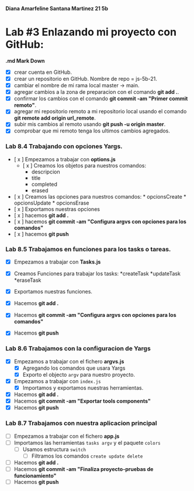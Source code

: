 **Diana Amarfeline Santana Martinez 21 5b**
# Lab #3 Enlazando mi proyecto con GitHub:
**.md Mark Down**

*[x] crear cuenta en GitHub.
*[x] crear un repositorio en GitHub. Nombre de repo = js-5b-21.
*[x] cambiar el nombre de mi rama local master -> main.
*[x] agregar cambios a la zona de preparacion con el comando **git add .**. 
*[x] confirmar los cambios con el comando **git commit -am "Primer commit remoto"**.
*[x] agregar mi repositorio remoto a mi repositorio local usando el comando **git remote add origin url_remote**.
*[x] subir mis cambios al remoto usando **git push -u origin master**.
*[x] comprobar que mi remoto tenga los ultimos cambios agregados.

### Lab 8.4 Trabajando con opciones Yargs.
* [ x ] Empezamos a trabajar con **options.js**
   * [ x ] Creamos los objetos para nuestros comandos:
        * descripcion
        * title
        * completed
        * erased
* [ x ] Creamos las opciones para nuestros comandos:
        * opcionsCreate
        * opcionsUpdate
        * opcionsErase
* [ x ] Exportamos nuestras opciones
* [ x ] hacemos **git add .**
* [ x ] hacemos **git commit -am "Configura argvs con opciones para los comandos"**
* [ x ] hacemos **git push**


### Lab 8.5 Trabajamos en funciones para los tasks o tareas.
* [x] Empezamos a trabajar con **Tasks.js**
* [x] Creamos Funciones para trabajar los tasks:
        *createTask
        *updateTask
        *eraseTask
* [x] Exportamos nuestras funciones.
* [x] Hacemos **git add .**
* [x] Hacemos **git commit -am "Configura argvs con opciones para los comandos"**
* [x] Hacemos **git push**


### Lab 8.6 Trabajamos con la configuracion de Yargs
* [x] Empezamos a trabajar con el fichero **argvs.js**
  * [x] Agregando los comandos que usara Yargs
  * [x] Exporto el objecto ```argv``` para nuestro proyecto.
* [x] Empezamos a trabajar con ```index.js```
  * [x] Importamos y exportamos nuestras herramientas.
* [x] Hacemos **git add .**
* [x] Hacemos **git commit -am "Exportar tools components"**
* [x] Hacemos **git push** 
 
### Lab 8.7 Trabajamos con nuestra aplicacion principal 
* [ ] Empezamos a trabajar con el fichero **app.js**
* [ ] Importamos las herramientas ```tasks argv``` y el paquete ```colors```
  * [ ] Usamos estructura ```switch```
    * [ ] Filtramos los comandos ```create update delete```
* [ ] Hacemos **git add .**
* [ ] Hacemos **git commit -am "Finaliza proyecto-pruebas de funcionamiento"**
* [ ] Hacemos **git push**